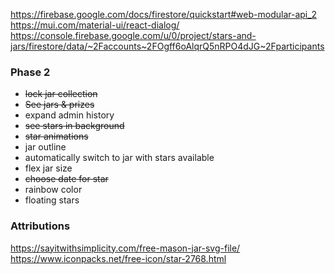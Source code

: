 https://firebase.google.com/docs/firestore/quickstart#web-modular-api_2
https://mui.com/material-ui/react-dialog/
https://console.firebase.google.com/u/0/project/stars-and-jars/firestore/data/~2Faccounts~2FOgff6oAlqrQ5nRPO4dJG~2Fparticipants


### Phase 2
* ~~lock jar collection~~
* ~~See jars & prizes~~
* expand admin history
* ~~see stars in background~~
* ~~star animations~~
* jar outline
* automatically switch to jar with stars available
* flex jar size
* ~~choose date for star~~
* rainbow color
* floating stars


### Attributions
https://sayitwithsimplicity.com/free-mason-jar-svg-file/
https://www.iconpacks.net/free-icon/star-2768.html